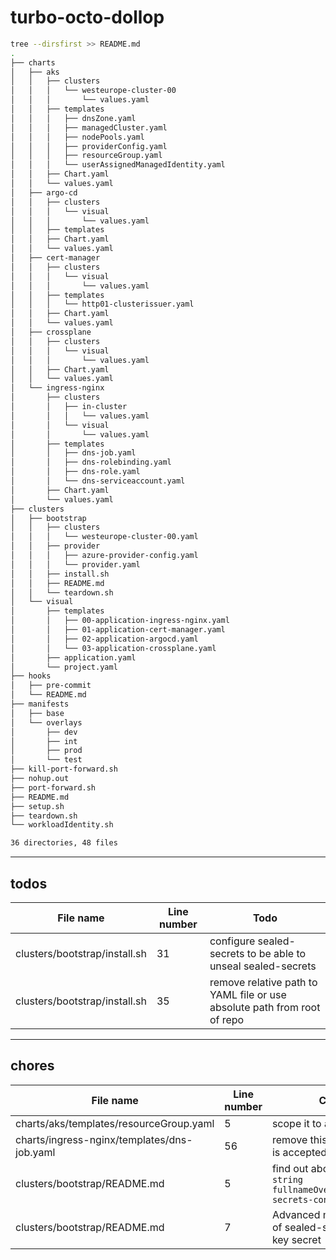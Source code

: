 # turbo-octo-dollop

```bash
tree --dirsfirst >> README.md
.
├── charts
│   ├── aks
│   │   ├── clusters
│   │   │   └── westeurope-cluster-00
│   │   │       └── values.yaml
│   │   ├── templates
│   │   │   ├── dnsZone.yaml
│   │   │   ├── managedCluster.yaml
│   │   │   ├── nodePools.yaml
│   │   │   ├── providerConfig.yaml
│   │   │   ├── resourceGroup.yaml
│   │   │   └── userAssignedManagedIdentity.yaml
│   │   ├── Chart.yaml
│   │   └── values.yaml
│   ├── argo-cd
│   │   ├── clusters
│   │   │   └── visual
│   │   │       └── values.yaml
│   │   ├── templates
│   │   ├── Chart.yaml
│   │   └── values.yaml
│   ├── cert-manager
│   │   ├── clusters
│   │   │   └── visual
│   │   │       └── values.yaml
│   │   ├── templates
│   │   │   └── http01-clusterissuer.yaml
│   │   ├── Chart.yaml
│   │   └── values.yaml
│   ├── crossplane
│   │   ├── clusters
│   │   │   └── visual
│   │   │       └── values.yaml
│   │   ├── Chart.yaml
│   │   └── values.yaml
│   └── ingress-nginx
│       ├── clusters
│       │   ├── in-cluster
│       │   │   └── values.yaml
│       │   └── visual
│       │       └── values.yaml
│       ├── templates
│       │   ├── dns-job.yaml
│       │   ├── dns-rolebinding.yaml
│       │   ├── dns-role.yaml
│       │   └── dns-serviceaccount.yaml
│       ├── Chart.yaml
│       └── values.yaml
├── clusters
│   ├── bootstrap
│   │   ├── clusters
│   │   │   └── westeurope-cluster-00.yaml
│   │   ├── provider
│   │   │   ├── azure-provider-config.yaml
│   │   │   └── provider.yaml
│   │   ├── install.sh
│   │   ├── README.md
│   │   └── teardown.sh
│   └── visual
│       ├── templates
│       │   ├── 00-application-ingress-nginx.yaml
│       │   ├── 01-application-cert-manager.yaml
│       │   ├── 02-application-argocd.yaml
│       │   └── 03-application-crossplane.yaml
│       ├── application.yaml
│       └── project.yaml
├── hooks
│   ├── pre-commit
│   └── README.md
├── manifests
│   ├── base
│   └── overlays
│       ├── dev
│       ├── int
│       ├── prod
│       └── test
├── kill-port-forward.sh
├── nohup.out
├── port-forward.sh
├── README.md
├── setup.sh
├── teardown.sh
└── workloadIdentity.sh

36 directories, 48 files
```

---

## todos

File name | Line number | Todo
---|---|---|
clusters/bootstrap/install.sh|31| configure sealed-secrets to be able to unseal sealed-secrets|
clusters/bootstrap/install.sh|35| remove relative path to YAML file or use absolute path from root of repo|

---

## chores

File name | Line number | Chore
---|---|---|
charts/aks/templates/resourceGroup.yaml|5| scope it to a namespace|
charts/ingress-nginx/templates/dns-job.yaml|56| remove this line if design is accepted|
clusters/bootstrap/README.md|5| find out about `--set-string fullnameOverride=sealed-secrets-controller`|
clusters/bootstrap/README.md|7| Advanced management of sealed-secrets sealing key secret|

